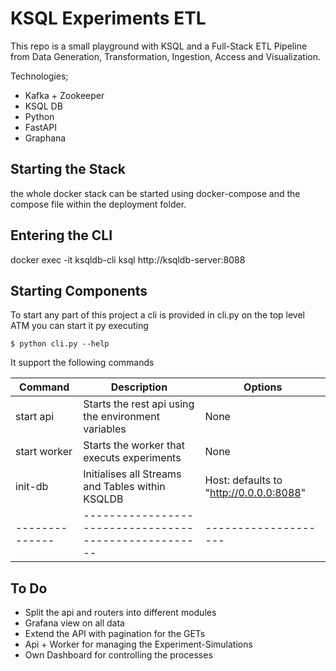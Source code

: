 # KSQL Experiments ETL 

This repo is a small playground with KSQL and a Full-Stack ETL Pipeline from Data Generation, Transformation, Ingestion, Access and Visualization. 

Technologies;
- Kafka + Zookeeper 
- KSQL DB 
- Python 
- FastAPI 
- Graphana



## Starting the Stack 

the whole docker stack can be started using docker-compose and the compose file within the deployment folder. 


## Entering the CLI 

docker exec -it ksqldb-cli ksql http://ksqldb-server:8088            


## Starting Components 

To start any part of this project a cli is provided in cli.py on the top level 
ATM you can start it py executing 

    $ python cli.py --help 

It support the following commands 

| Command      | Description                                         | Options            |
|--------------|-----------------------------------------------------|--------------------|
| start api    | Starts the rest api using the environment variables | None               | 
| start worker | Starts the worker that executs experiments          | None               |
| init-db      | Initialises all Streams and Tables within KSQLDB    | Host: defaults to "http://0.0.0.0:8088" |
|--------------|-----------------------------------------------------|--------------------|


##  To Do 
- Split the api and routers into different modules
- Grafana view on all data 
- Extend the API with pagination for the GETs
- Api + Worker for managing the Experiment-Simulations
- Own Dashboard for controlling the processes 
